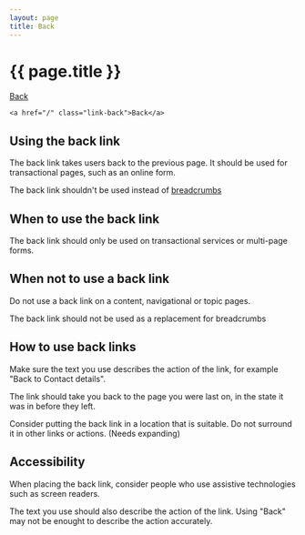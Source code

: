 ```yaml
---
layout: page
title: Back
---
```


# {{ page.title }}

<a href="/" class="link-back">Back</a>

    <a href="/" class="link-back">Back</a>

## Using the back link

The back link takes users back to the previous page. It should be used for transactional pages, such as an online form.

The back link shouldn't be used instead of <a href="/docs/core/components/breadcrumbs">breadcrumbs</a>


## When to use the back link

The back link should only be used on transactional services or multi-page forms.

## When not to use a back link

Do not use a back link on a content, navigational or topic pages.

The back link should not be used as a replacement for breadcrumbs

## How to use back links

Make sure the text you use describes the action of the link, for example "Back to Contact details". 

The link should take you back to the page you were last on, in the state it was in before they left.

Consider putting the back link in a location that is suitable. Do not surround it in other links or actions. (Needs expanding)

## Accessibility

When placing the back link, consider people who use assistive technologies such as screen readers. 

The text you use should also describe the action of the link. Using "Back" may not be enought to describe the action accurately.